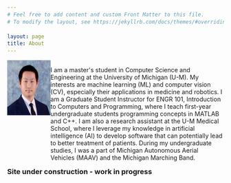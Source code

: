 ```yaml
---
# Feel free to add content and custom Front Matter to this file.
# To modify the layout, see https://jekyllrb.com/docs/themes/#overriding-theme-defaults

layout: page
title: About
---
```


<style>
/* Desktop: */
.col-1 {width: 20%;}
.col-2 {width: 80%;}
[class*="col-"] {
    float: left;
}
@media only screen and (max-width: 800px) {
    [class*="col-"] {
        width: 100%;
    }
}
</style>

<div>
    <div class="col-1">
        <img src="/assets/chengjia.jpg" width="128" height="128">
    </div>
    <div class="col-2">
        <p>
        I am a master's student in Computer Science and Engineering at the University
        of Michigan (U-M). My interests are machine learning (ML) and computer vision
        (CV), especially their applications in medicine and robotics. 
        I am a Graduate Student Instructor for ENGR 101, Introduction to Computers and
        Programming, where I teach first-year undergraduate students programming
        concepts in MATLAB and C++. I am also a research assistant at the U-M Medical
        School, where I leverage my knowledge in artificial intelligence (AI) to
        develop software that can potentially lead to better treatment of patients.
        During my undergraduate studies, I was a part of Michigan Autonomous Aerial
        Vehicles (MAAV) and the Michigan Marching Band.
        </p>
    </div>
</div>



### Site under construction - work in progress